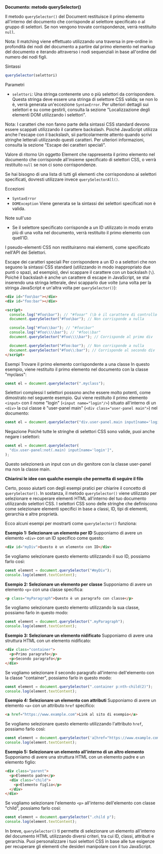 **Documento: metodo querySelector()**

Il metodo `querySelector()` del Document restituisce il primo elemento all'interno del documento che corrisponde al selettore specificato o al gruppo di selettori. Se non vengono trovate corrispondenze, verrà restituito `null`.

Nota: Il matching viene effettuato utilizzando una traversa in pre-ordine in profondità dei nodi del documento a partire dal primo elemento nel markup del documento e iterando attraverso i nodi sequenziali in base all'ordine del numero dei nodi figli.

Sintassi
```javascript
querySelector(selettori)
```

Parametri
- `selettori`: Una stringa contenente uno o più selettori da corrispondere. Questa stringa deve essere una stringa di selettore CSS valida; se non lo è, verrà generata un'eccezione `SyntaxError`. Per ulteriori dettagli sui selettori e su come gestirli, consulta la sezione "Localizzazione degli elementi DOM utilizzando i selettori".

Nota: I caratteri che non fanno parte della sintassi CSS standard devono essere scappati utilizzando il carattere backslash. Poiché JavaScript utilizza anche l'escape con il backslash, sii particolarmente attento quando scrivi stringhe letterali utilizzando questi caratteri. Per ulteriori informazioni, consulta la sezione "Escape dei caratteri speciali".

Valore di ritorno
Un oggetto Element che rappresenta il primo elemento nel documento che corrisponde all'insieme specificato di selettori CSS, o verrà restituito `null` se non ci sono corrispondenze.

Se hai bisogno di una lista di tutti gli elementi che corrispondono ai selettori specificati, dovresti utilizzare invece `querySelectorAll()`.

Eccezioni
- `SyntaxError`
- `DOMException`
Viene generata se la sintassi dei selettori specificati non è valida.

Note sull'uso
- Se il selettore specificato corrisponde a un ID utilizzato in modo errato più di una volta nel documento, verrà restituito il primo elemento con quell'ID.

I pseudo-elementi CSS non restituiranno mai elementi, come specificato nell'API dei Selettori.

Escape dei caratteri speciali
Per corrispondere a un ID o a selettori che non seguono la sintassi CSS standard (utilizzando in modo inappropriato due punti o spazi, ad esempio), devi scappare il carattere con un backslash (`\`). Poiché il backslash è anche un carattere di escape in JavaScript, se stai inserendo una stringa letterale, devi scapparlo due volte (una volta per la stringa JavaScript e un'altra volta per `querySelector()`):

```html
<div id="foo\bar"></div>
<div id="foo:bar"></div>

<script>
  console.log("#foo\bar"); // "#fooar" (\b è il carattere di controllo backspace)
  document.querySelector("#foo\bar"); // Non corrisponde a nulla

  console.log("#foo\\bar"); // "#foo\bar"
  console.log("#foo\\\\bar"); // "#foo\\bar"
  document.querySelector("#foo\\\\bar"); // Corrisponde al primo div

  document.querySelector("#foo:bar"); // Non corrisponde a nulla
  document.querySelector("#foo\\:bar"); // Corrisponde al secondo div
</script>
```

Esempi
Trovare il primo elemento corrispondente a una classe
In questo esempio, viene restituito il primo elemento nel documento con la classe "myclass":

```javascript
const el = document.querySelector(".myclass");
```

Selettori complessi
I selettori possono anche essere molto potenti, come dimostrato nel seguente esempio. Qui viene restituito il primo elemento `<input>` con il nome "login" (`<input name="login"/>`) situato all'interno di un `<div>` la cui classe è "user-panel main" (`<div class="user-panel main">`) nel documento:

```javascript
const el = document.querySelector("div.user-panel.main input[name='login']");
```

Negazione
Poiché tutte le stringhe di selettori CSS sono valide, puoi anche negare i selettori:

```javascript
const el = document.querySelector(
  "div.user-panel:not(.main) input[name='login']",
);
```

Questo selezionerà un input con un div genitore con la classe user-panel ma non la classe main.



**Chiarirsi le idee con qualche esempio che permetta di seguire il filo**

Certo, posso aiutarti con degli esempi pratici per chiarire il concetto di `querySelector()`. In sostanza, il metodo `querySelector()` viene utilizzato per selezionare e recuperare elementi HTML all'interno del tuo documento utilizzando selettori CSS. I selettori CSS sono delle stringhe che definiscono come selezionare elementi specifici in base a classi, ID, tipi di elementi, gerarchia e altre proprietà.

Ecco alcuni esempi per mostrarti come `querySelector()` funziona:

**Esempio 1: Selezionare un elemento per ID**
Supponiamo di avere un elemento `<div>` con un ID specifico come questo:

```html
<div id="myDiv">Questo è un elemento con ID</div>
```

Se vogliamo selezionare questo elemento utilizzando il suo ID, possiamo farlo così:

```javascript
const element = document.querySelector("#myDiv");
console.log(element.textContent);
```

**Esempio 2: Selezionare un elemento per classe**
Supponiamo di avere un elemento `<p>` con una classe specifica:

```html
<p class="myParagraph">Questo è un paragrafo con classe</p>
```

Se vogliamo selezionare questo elemento utilizzando la sua classe, possiamo farlo in questo modo:

```javascript
const element = document.querySelector(".myParagraph");
console.log(element.textContent);
```

**Esempio 3: Selezionare un elemento nidificato**
Supponiamo di avere una struttura HTML con un elemento nidificato:

```html
<div class="container">
  <p>Primo paragrafo</p>
  <p>Secondo paragrafo</p>
</div>
```

Se vogliamo selezionare il secondo paragrafo all'interno dell'elemento con la classe "container", possiamo farlo in questo modo:

```javascript
const element = document.querySelector(".container p:nth-child(2)");
console.log(element.textContent);
```

**Esempio 4: Selezionare un elemento con attributi**
Supponiamo di avere un elemento `<a>` con un attributo `href` specifico:

```html
<a href="https://www.example.com">Link al sito di esempio</a>
```

Se vogliamo selezionare questo elemento utilizzando l'attributo `href`, possiamo farlo così:

```javascript
const element = document.querySelector('a[href="https://www.example.com"]');
console.log(element.textContent);
```

**Esempio 5: Selezionare un elemento all'interno di un altro elemento**
Supponiamo di avere una struttura HTML con un elemento padre e un elemento figlio:

```html
<div class="parent">
  <p>Elemento padre</p>
  <div class="child">
    <p>Elemento figlio</p>
  </div>
</div>
```

Se vogliamo selezionare l'elemento `<p>` all'interno dell'elemento con classe "child", possiamo farlo così:

```javascript
const element = document.querySelector(".child p");
console.log(element.textContent);
```

In breve, `querySelector()` ti permette di selezionare un elemento all'interno del documento HTML utilizzando diversi criteri, tra cui ID, classi, attributi e gerarchia. Puoi personalizzare i tuoi selettori CSS in base alle tue esigenze per recuperare gli elementi che desideri manipolare con il tuo JavaScript.
